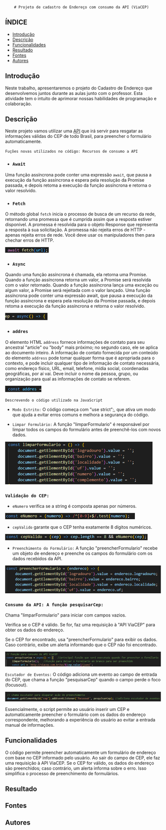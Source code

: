         # Projeto de cadastro de Endereço com consumo da API (ViaCEP)

## ÍNDICE 

* [Introdução](#introdução)
* [Descrição](#descrição)
* [Funcionalidades](#funcionalidades)
* [Resultado](#resultado)
* [Fontes](#fontes)
* [Autores](#autores)

## Introdução

Neste trabalho, apresentaremos o projeto do Cadastro de Endereço que desenvolvemos juntos durante as aulas junto com o professor. Esta atividade tem o intuito de aprimorar nossas habilidades de programação e colaboração.

## Descrição

Neste projeto vamos utilizar uma [API](https://viacep.com.br/) que irá servir para resgatar as informações válidas do CEP de todo Brasil, para preencher o formulário automaticamente.

`Fuções novas utilizados no código: Recursos de consumo a API`


* ### `Await`

Uma função assíncrona pode conter uma expressão `await`, que pausa a execução da função assíncrona e espera pela resolução da Promise passada, e depois retoma a execução da função assíncrona e retorna o valor resolvido.


* ### `Fetch`

O método global `fetch` inicia o processo de busca de um recurso da rede, retornando uma promessa que é cumprida assim que a resposta estiver disponível.
A promessa é resolvida para o objeto Response que representa a resposta à sua solicitação. A promessa não rejeita erros de HTTP - apenas rejeita erros de rede. Você deve usar os manipuladores then para chechar erros de HTTP.

![](img/await.png)

* ### `Async`

Quando uma função assíncrona é chamada, ela retorna uma Promise. Quando a função assíncrona retorna um valor, a Promise será resolvida com o valor retornado. Quando a função assíncrona lança uma exceção ou algum valor, a Promise será rejeitada com o valor lançado.
Uma função assíncrona pode conter uma expressão await, que pausa a execução da função assíncrona e espera pela resolução da Promise passada, e depois retoma a execução da função assíncrona e retorna o valor resolvido.

![](img/async.png)

* ### `addres`

O elemento HTML `address` fornece informações de contato para seu ancestral "article" ou "body" mais próximo; no segundo caso, ele se aplica ao documento inteiro.
A informação de contato fornecida por um conteúdo do elemento `address` pode tomar qualquer forma que é apropriada para o contexto, e pode incluir qualquer tipo de informação de contato necessária, como endereço físico, URL, email, telefone, mídia social, coordenadas geográficas, por aí vai. Deve incluir o nome da pessoa, grupo, ou organização para qual as informações de contato se referem.

![](img/adress.png)

`Descrevendo o código utilizado na JavaScript`

* `Modo Estrito:` O código começa com "use strict";, que ativa um modo que ajuda a evitar erros comuns e melhora a segurança do código.

* `Limpar Formulário:` A função "limparFormulario" é responsável por limpar todos os campos do formulário antes de preenchê-los com novos dados.

![](img/limpaformulario.png)

### `Validação do CEP:`

* `eNumero` verifica se a string é composta apenas por números.

![](img/enumero.png)

* `cepValido` garante que o CEP tenha exatamente 8 dígitos numéricos.

![](img/cepvalido.png)

* `Preenchimento do Formulário:` A função "preencherFormulario" recebe um objeto de endereço e preenche os campos do formulário com os dados recebidos da API.

![](img/formulariocep.png)

### `Consumo da API: A função pesquisarCep:`

Chama "limparFormulario" para iniciar com campos vazios.

Verifica se o CEP é válido. Se for, faz uma requisição à "API ViaCEP" para obter os dados do endereço.

Se o CEP for encontrado, usa "preencherFormulario" para exibir os dados. Caso contrário, exibe um alerta informando que o CEP não foi encontrado.

![](img/pesquisarcep.png)

`Escutador de Eventos:` O código adiciona um evento ao campo de entrada do CEP, que chama a função "pesquisarCep" quando o campo perde o foco (focusout).

![](img/escutador.png)

Essencialmente, o script permite ao usuário inserir um CEP e automaticamente preencher o formulário com os dados do endereço correspondente, melhorando a experiência do usuário ao evitar a entrada manual de informações.

## Funcionalidades 

O código permite preencher automaticamente um formulário de endereço com base no CEP informado pelo usuário. Ao sair do campo de CEP, ele faz uma requisição à API ViaCEP. Se o CEP for válido, os dados do endereço são preenchidos; caso contrário, um alerta informa sobre o erro. Isso simplifica o processo de preenchimento de formulários.

## Resultado

## Fontes

## Autores 